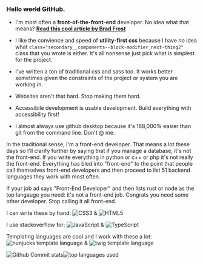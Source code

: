 ### Hello ~~world~~ GitHub.

- I'm most often a **front-of-the-front-end** developer. No idea what that means? **[Read this cool article by Brad Frost](https://bradfrost.com/blog/post/front-of-the-front-end-and-back-of-the-front-end-web-development/)**

- I like the convience and speed of **utility-first css** because I have no idea what `class="secondary__components--block-modifier_next-thing2"` class that you wrote is either. It's all nonsense just pick what is simplest for the project.

- I've written a ton of traditional css and sass too. It works better sometimes given the constraints of the project or system you are working in.

- Websites aren't that hard. Stop making them hard. 

- Accessibile development is usable development. Build everything with accessibility first!

- I almost always use github desktop because it's 168,000% easier than git from the command line. Don't @ me. 

In the traditional sense, I'm a front-end developer. That means a lot these days so I'll clarify further by saying that if you manage a database, it's not the front-end. If you write everything in python or c++ or php it's not really the front-end. Everything has bled into "front-end" to the point that people call themselves front-end developers and then proceed to list 51 backend languages they work with most often. 

If your job ad says "Front-End Developer" and then lists rust or node as the top langauge you need: it's not a front-end job. Congrats you need some other developer. Stop calling it all front-end.  

I can write these by hand: ![CSS3](https://img.shields.io/badge/css3-%231572B6.svg?style=for-the-badge&logo=css3&logoColor=white) & ![HTML5](https://img.shields.io/badge/html5-%23E34F26.svg?style=for-the-badge&logo=html5&logoColor=white)

I use stackoverflow for: ![JavaScript](https://img.shields.io/badge/javascript-%23323330.svg?style=for-the-badge&logo=javascript&logoColor=%23F7DF1E) & ![TypeScript](https://img.shields.io/badge/typescript-%23007ACC.svg?style=for-the-badge&logo=typescript&logoColor=white)

Templating languages are cool and I work with these a lot: <img src="https://img.shields.io/badge/template-nunjucks-brightgreen" alt="nunjucks template language" /> & <img src="https://img.shields.io/badge/template-twig-green" alt="twig template language" /> 

<section style="display: flex;">
<img src="https://github-readme-stats.vercel.app/api?username=knaackbuilt&count_private=true" alt="Github Commit stats" />
<img src="https://github-readme-stats.vercel.app/api/top-langs/?username=knaackbuilt&langs_count=8&exclude_repo=knaackbuilt.github.io" alt="top languages used" />
  </section>
